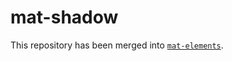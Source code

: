 # mat-shadow

This repository has been merged into [`mat-elements`](https://github.com/expandjs/mat-elements).
